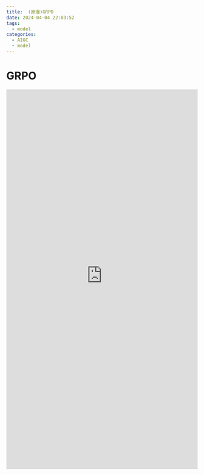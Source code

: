 ```yaml
---
title:  (原理)GRPO
date: 2024-04-04 22:03:52
tags:
  - model
categories:
  - AIGC  
  - model
---
```


<p></p>
<!-- more -->


# GRPO
<iframe src="https://candied-skunk-1ca.notion.site/ebd/194bfe21108480129939e44fd7ddacfd" width="100%" height="1000" frameborder="0" allowfullscreen />
